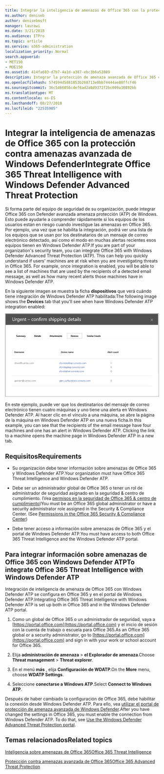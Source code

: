 ```yaml
---
title: Integrar la inteligencia de amenazas de Office 365 con la protección contra amenazas avanzada de Windows Defender
ms.author: deniseb
author: denisebmsft
manager: laurawi
ms.date: 3/21/2018
ms.audience: ITPro
ms.topic: article
ms.service: o365-administration
localization_priority: Normal
search.appverid:
- MET150
- MOE150
ms.assetid: 414fa693-d7b7-4a1d-a387-ebc3b6a52889
description: Integrar la protección de amenaza avanzada de Office 365 con Windows Defender avanzada protección contra amenazas para ver información más detallada de administración de amenaza.
ms.openlocfilehash: 574594d5881853b268713e0bb74444ae80ffcf46
ms.sourcegitcommit: 36c5466056cdef6ad2a8d9372f2bc009a30892bb
ms.translationtype: MT
ms.contentlocale: es-ES
ms.lasthandoff: 08/27/2018
ms.locfileid: "22535905"
---
```

# <a name="integrate-office-365-threat-intelligence-with-windows-defender-advanced-threat-protection"></a><span data-ttu-id="8b6d7-103">Integrar la inteligencia de amenazas de Office 365 con la protección contra amenazas avanzada de Windows Defender</span><span class="sxs-lookup"><span data-stu-id="8b6d7-103">Integrate Office 365 Threat Intelligence with Windows Defender Advanced Threat Protection</span></span>

<span data-ttu-id="8b6d7-p101">Si forma parte del equipo de seguridad de su organización, puede integrar Office 365 con Defender avanzada amenaza protección (ATP) de Windows. Esto puede ayudarle a comprender rápidamente si los equipos de los usuarios están en riesgo cuando investigue las amenazas en Office 365. Por ejemplo, una vez que se habilita la integración, podrá ver una lista de los equipos que se usan por los destinatarios de un mensaje de correo electrónico detectado, así como el modo en muchas alertas recientes esos equipos tienen en Windows Defender ATP.</span><span class="sxs-lookup"><span data-stu-id="8b6d7-p101">If you are part of your organization's security team, you can integrate Office 365 with Windows Defender Advanced Threat Protection (ATP). This can help you quickly understand if users' machines are at risk when you are investigating threats in Office 365. For example, once integration is enabled, you will be able to see a list of machines that are used by the recipients of a detected email message, as well as how many recent alerts those machines have in Windows Defender ATP.</span></span>
  
<span data-ttu-id="8b6d7-107">En la siguiente imagen se muestra la ficha **dispositivos** que verá cuándo tiene integración de Windows Defender ATP habilitada:</span><span class="sxs-lookup"><span data-stu-id="8b6d7-107">The following image shows the **Devices** tab that you'll see when have Windows Defender ATP integration enabled:</span></span> 
  
![Cuando Windows Defender ATP está habilitada, puede ver una lista de las máquinas con las alertas.](media/fec928ea-8f0c-44d7-80b9-a2e0a8cd4e89.PNG)
  
<span data-ttu-id="8b6d7-p102">En este ejemplo, puede ver que los destinatarios del mensaje de correo electrónico tienen cuatro máquinas y uno tiene una alerta en Windows Defender ATP. Al hacer clic en el vínculo a una máquina, se abre la página de la máquina en Windows Defender ATP en una nueva ficha.</span><span class="sxs-lookup"><span data-stu-id="8b6d7-p102">In this example, you can see that the recipients of the email message have four machines and one has an alert in Windows Defender ATP. Clicking the link to a machine opens the machine page in Windows Defender ATP in a new tab.</span></span>
  
## <a name="requirements"></a><span data-ttu-id="8b6d7-111">Requisitos</span><span class="sxs-lookup"><span data-stu-id="8b6d7-111">Requirements</span></span>

- <span data-ttu-id="8b6d7-112">Su organización debe tener información sobre amenazas de Office 365 y Windows Defender ATP.</span><span class="sxs-lookup"><span data-stu-id="8b6d7-112">Your organization must have Office 365 Threat Intelligence and Windows Defender ATP.</span></span>
    
- <span data-ttu-id="8b6d7-p103">Debe ser un administrador global de Office 365 o tener un rol de administrador de seguridad asignado en la seguridad &amp; centro de cumplimiento. (Vea [permisos en la seguridad de Office 365 &amp; centro de cumplimiento](permissions-in-the-security-and-compliance-center.md))</span><span class="sxs-lookup"><span data-stu-id="8b6d7-p103">You must be an Office 365 global administrator or have a security administrator role assigned in the Security &amp; Compliance Center. (See [Permissions in the Office 365 Security &amp; Compliance Center](permissions-in-the-security-and-compliance-center.md))</span></span>
    
- <span data-ttu-id="8b6d7-115">Debe tener acceso a información sobre amenazas de Office 365 y el portal de Windows Defender ATP.</span><span class="sxs-lookup"><span data-stu-id="8b6d7-115">You must have access to both Office 365 Threat Intelligence and the Windows Defender ATP portal.</span></span>
    
## <a name="to-integrate-office-365-threat-intelligence-with-windows-defender-atp"></a><span data-ttu-id="8b6d7-116">Para integrar información sobre amenazas de Office 365 con Windows Defender ATP</span><span class="sxs-lookup"><span data-stu-id="8b6d7-116">To integrate Office 365 Threat Intelligence with Windows Defender ATP</span></span>

<span data-ttu-id="8b6d7-117">Integración de inteligencia de amenaza de Office 365 con Windows Defender ATP se configura en Office 365 y en el portal de Windows Defender ATP.</span><span class="sxs-lookup"><span data-stu-id="8b6d7-117">Integrating Office 365 Threat Intelligence with Windows Defender ATP is set up both in Office 365 and in the Windows Defender ATP portal.</span></span>
  
1. <span data-ttu-id="8b6d7-118">Como un global de Office 365 o un administrador de seguridad, vaya a [https://portal.office.com](https://portal.office.com) y el inicio de sesión con la cuenta de trabajo o escuela para Office 365.</span><span class="sxs-lookup"><span data-stu-id="8b6d7-118">As an Office 365 global or a security administrator, go to [https://portal.office.com](https://portal.office.com) and sign in with your work or school account for Office 365.</span></span> 
    
2. <span data-ttu-id="8b6d7-119">Elija **administración de amenaza** \> **el Explorador de amenaza**.</span><span class="sxs-lookup"><span data-stu-id="8b6d7-119">Choose **Threat management** \> **Threat explorer**.</span></span>
    
3. <span data-ttu-id="8b6d7-120">En el menú **más** , elija **Configuración de WDATP**.</span><span class="sxs-lookup"><span data-stu-id="8b6d7-120">On the **More** menu, choose **WDATP Settings**.</span></span>
    
4. <span data-ttu-id="8b6d7-121">Seleccione **conectarse a Windows ATP**.</span><span class="sxs-lookup"><span data-stu-id="8b6d7-121">Select **Connect to Windows ATP**.</span></span>
    
<span data-ttu-id="8b6d7-p104">Después de haber cambiado la configuración de Office 365, debe habilitar la conexión desde Windows Defender ATP. Para ello, vea [utilizar el portal de protección de amenaza avanzada de Windows Defender](https://go.microsoft.com/fwlink/?linkid=859690).</span><span class="sxs-lookup"><span data-stu-id="8b6d7-p104">After you have changed the settings in Office 365, you must enable the connection from Windows Defender ATP. To do that, see [Use the Windows Defender Advanced Threat Protection portal](https://go.microsoft.com/fwlink/?linkid=859690).</span></span>
  
## <a name="related-topics"></a><span data-ttu-id="8b6d7-124">Temas relacionados</span><span class="sxs-lookup"><span data-stu-id="8b6d7-124">Related topics</span></span>

[<span data-ttu-id="8b6d7-125">Inteligencia sobre amenazas de Office 365</span><span class="sxs-lookup"><span data-stu-id="8b6d7-125">Office 365 Threat Intelligence</span></span>](office-365-ti.md)
  
[<span data-ttu-id="8b6d7-126">Protección contra amenazas avanzada de Office 365</span><span class="sxs-lookup"><span data-stu-id="8b6d7-126">Office 365 Advanced Threat Protection</span></span>](office-365-atp.md)
  


